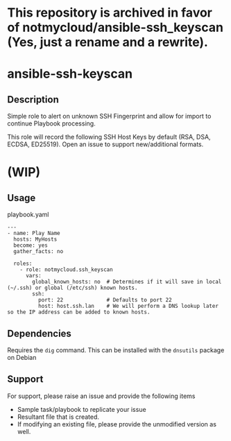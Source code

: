 # This repository is archived in favor of notmycloud/ansible-ssh_keyscan (Yes, just a rename and a rewrite).

# ansible-ssh-keyscan
## Description
Simple role to alert on unknown SSH Fingerprint and allow for import to continue Playbook processing.

This role will record the following SSH Host Keys by default (RSA, DSA, ECDSA, ED25519).
Open an issue to support new/additional formats.

# (WIP)

## Usage
playbook.yaml
```
---
- name: Play Name
  hosts: MyHosts
  become: yes
  gather_facts: no
  
  roles:
    - role: notmycloud.ssh_keyscan
      vars:
        global_known_hosts: no  # Determines if it will save in local (~/.ssh) or global (/etc/ssh) known hosts.
        ssh:
          port: 22              # Defaults to port 22
          host: host.ssh.lan    # We will perform a DNS lookup later so the IP address can be added to known hosts.
```

## Dependencies
Requires the `dig` command.
This can be installed with the `dnsutils` package on Debian

## Support
For support, please raise an issue and provide the following items
- Sample task/playbook to replicate your issue
- Resultant file that is created.
- If modifying an existing file, please provide the unmodified version as well.

